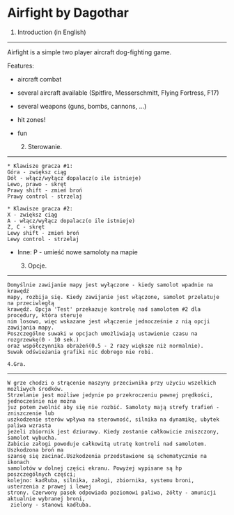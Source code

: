 Airfight by Dagothar
====================

  1. Introduction (in English)
  ----------------------------
  
  Airfight is a simple two player aircraft dog-fighting game.
  
  Features:
  * aircraft combat
  * several aircraft available (Spitfire, Messerschmitt, Flying Fortress, F17)
  * several weapons (guns, bombs, cannons, ...)
  * hit zones!
  * fun

	2. Sterowanie.
  --------------
  
	* Klawisze gracza #1:
	Góra - zwiększ ciąg
	Dół - włącz/wyłącz dopalacz(o ile istnieje)
	Lewo, prawo - skręt
	Prawy shift - zmień broń
	Prawy control - strzelaj
  
	* Klawisze gracza #2:
	X - zwiększ ciąg
	A - włącz/wyłącz dopalacz(o ile istnieje)
	Z, C - skręt
	Lewy shift - zmień broń
	Lewy control - strzelaj
  
  * Inne:
	P - umieść nowe samoloty na mapie
  
  
	3. Opcje.
  ---------
  
	Domyślnie zawijanie mapy jest wyłączone - kiedy samolot wpadnie na krawędź 
	mapy, rozbija się. Kiedy zawijanie jest włączone, samolot przelatuje na przeciwległą 
	krawędź. Opcja 'Test' przekazuje kontrolę nad samolotem #2 dla procedury, która steruje 
	nim losowo, więc wskazane jest włączenie jednocześnie z nią opcji zawijania mapy.
	Poszczególne suwaki w opcjach umożliwiają ustawienie czasu na rozgrzewkę(0 - 10 sek.) 
	oraz współczynnika obrażeń(0.5 - 2 razy większe niż normalnie).
	Suwak odświeżania grafiki nic dobrego nie robi.
  
	4.Gra.
  ------
	W grze chodzi o strącenie maszyny przeciwnika przy użyciu wszelkich możliwych środków. 
	Strzelanie jest możliwe jedynie po przekroczeniu pewnej prędkości, jednocześnie nie można 
	juz potem zwolnić aby się nie rozbić. Samoloty mają strefy trafień - zniszczenie lub 
	uszkodzenie sterów wpływa na sterowność, silnika na dynamikę, ubytek paliwa wzrasta 
	jeżeli zbiornik jest dziurawy. Kiedy zostanie całkowicie zniszczony, samolot wybucha. 
	Zabicie załogi powoduje całkowitą utratę kontroli nad samolotem. Uszkodzona broń ma 
	szansę się zacinać.Uszkodzenia przedstawione są schematycznie na ikonach 
	samolotów w dolnej części ekranu. Powyżej wypisane są hp poszczególnych części; 
	kolejno: kadłuba, silnika, załogi, zbiornika, systemu broni, usterzenia z prawej i lewej 
	strony. Czerwony pasek odpowiada poziomowi paliwa, żółty - amunicji aktualnie wybranej broni,
	 zielony - stanowi kadłuba.
